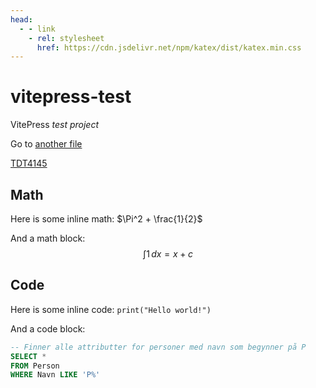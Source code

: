 ```yaml
---
head:
  - - link
    - rel: stylesheet
      href: https://cdn.jsdelivr.net/npm/katex/dist/katex.min.css
---
```


<link rel="stylesheet" href="">

# vitepress-test
VitePress *test project*

Go to [another file](another_file.md)

[TDT4145](tdt4145.md)


## Math
Here is some inline math: $\Pi^2 + \frac{1}{2}$

And a math block:
$$\int 1 \, dx = x + c$$

## Code
Here is some inline code: `print("Hello world!")`

And a code block:
```sql
-- Finner alle attributter for personer med navn som begynner på P
SELECT *
FROM Person
WHERE Navn LIKE 'P%'
```
